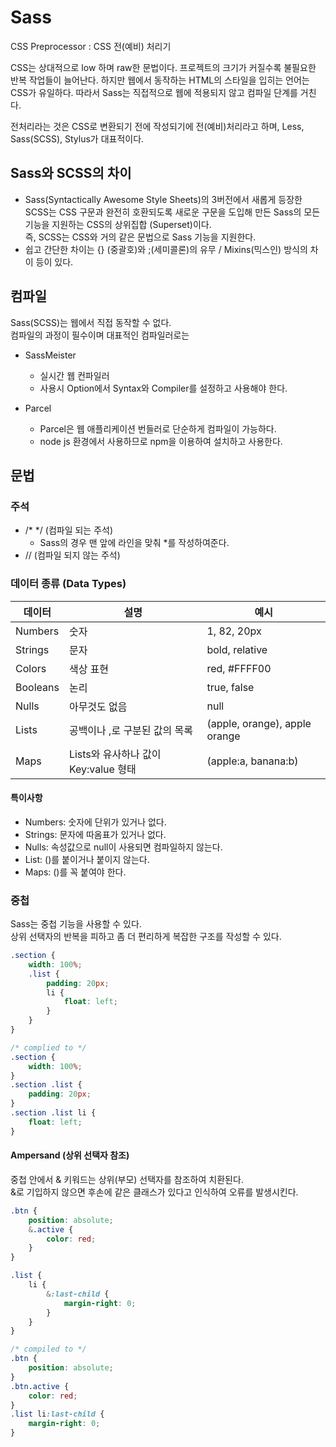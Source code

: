 # Sass

CSS Preprocessor : CSS 전(예비) 처리기

CSS는 상대적으로 low 하며 raw한 문법이다. 프로젝트의 크기가 커질수록 불필요한 반복 작업들이 늘어난다.
하지만 웹에서 동작하는 HTML의 스타일을 입히는 언어는 CSS가 유일하다. 따라서 Sass는 직접적으로 웹에 적용되지 않고 컴파일 단계를 거친다.

전처리라는 것은 CSS로 변환되기 전에 작성되기에 전(예비)처리라고 하며, Less, Sass(SCSS), Stylus가 대표적이다.

## Sass와 SCSS의 차이

- Sass(Syntactically Awesome Style Sheets)의 3버전에서 새롭게 등장한 SCSS는 CSS 구문과 완전히 호환되도록 새로운 구문을 도입해 만든 Sass의 모든 기능을 지원하는 CSS의 상위집합 (Superset)이다.  
즉, SCSS는 CSS와 거의 같은 문법으로 Sass 기능을 지원한다.
- 쉽고 간단한 차이는 {} (중괄호)와 ;(세미콜론)의 유무 / Mixins(믹스인) 방식의 차이 등이 있다.

## 컴파일

Sass(SCSS)는 웹에서 직접 동작할 수 없다.  
컴파일의 과정이 필수이며 대표적인 컴파일러로는

- SassMeister
  - 실시간 웹 컨파일러  
  - 사용시 Option에서 Syntax와 Compiler를 설정하고 사용해야 한다.

- Parcel

  - Parcel은 웹 애플리케이션 번들러로 단순하게 컴파일이 가능하다.  
  - node js 환경에서 사용하므로 npm을 이용하여 설치하고 사용한다.

## 문법

### 주석

- /* */ (컴파일 되는 주석)
  - Sass의 경우 맨 앞에 라인을 맞춰 *를 작성하여준다.
- // (컴파일 되지 않는 주석)

### 데이터 종류 (Data Types)

데이터 | 설명 | 예시
--- | --- | ---
Numbers | 숫자 | 1, 82, 20px
Strings | 문자 | bold, relative
Colors | 색상 표현 | red, #FFFF00
Booleans | 논리 | true, false
Nulls | 아무것도 없음 | null
Lists | 공백이나 ,로 구분된 값의 목록 | (apple, orange), apple orange
Maps | Lists와 유사하나 값이 Key:value 형태 | (apple:a, banana:b)

#### 특이사항

- Numbers: 숫자에 단위가 있거나 없다.
- Strings: 문자에 따옴표가 있거나 없다.
- Nulls: 속성값으로 null이 사용되면 컴파일하지 않는다.
- List: ()를 붙이거나 붙이지 않는다.
- Maps: ()를 꼭 붙여야 한다.

### 중첩

Sass는 중첩 기능을 사용할 수 있다.  
상위 선택자의 반복을 피하고 좀 더 편리하게 복잡한 구조를 작성할 수 있다.

```SCSS
.section {
    width: 100%;
    .list {
        padding: 20px;
        li {
            float: left;
        }
    }
}

/* complied to */
.section {
    width: 100%;
}
.section .list {
    padding: 20px;
}
.section .list li {
    float: left;
}
```

#### Ampersand (상위 선택자 참조)

중첩 안에서 & 키워드는 상위(부모) 선택자를 참조하여 치환된다.  
&로 기입하지 않으면 후손에 같은 클래스가 있다고 인식하여 오류를 발생시킨다.

```SCSS
.btn {
    position: absolute;
    &.active {
        color: red;
    }
}

.list {
    li {
        &:last-child {
            margin-right: 0;
        }
    }
}

/* compiled to */
.btn {
    position: absolute;
}
.btn.active {
    color: red;
}
.list li:last-child {
    margin-right: 0;
}
```
